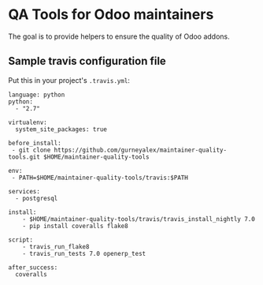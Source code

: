 QA Tools for Odoo maintainers
=============================

The goal is to provide helpers to ensure the quality of Odoo addons. 

Sample travis configuration file
---------------------------------

Put this in your project's `.travis.yml`:

    language: python
    python:
      - "2.7"
    
    virtualenv:
      system_site_packages: true
    
    before_install:
     - git clone https://github.com/gurneyalex/maintainer-quality-tools.git $HOME/maintainer-quality-tools
    
    env:
     - PATH=$HOME/maintainer-quality-tools/travis:$PATH
    
    services:
      - postgresql
    
    install:
        - $HOME/maintainer-quality-tools/travis/travis_install_nightly 7.0
        - pip install coveralls flake8
    
    script:
        - travis_run_flake8
        - travis_run_tests 7.0 openerp_test
    
    after_success:
      coveralls

